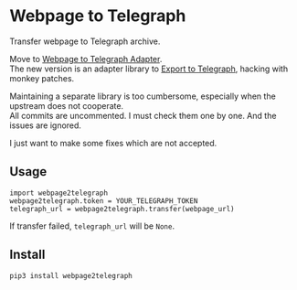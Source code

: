 # Webpage to Telegraph

Transfer webpage to Telegraph archive.

Move to [Webpage to Telegraph Adapter](https://github.com/NullPointerMaker/webpage2telegraph.adapter).  
The new version is an adapter library to [Export to Telegraph](https://github.com/gaoyunzhi/export_to_telegraph), hacking with monkey patches.

Maintaining a separate library is too cumbersome, especially when the upstream does not cooperate.  
All commits are uncommented. I must check them one by one. And the issues are ignored.

I just want to make some fixes which are not accepted.

## Usage

```
import webpage2telegraph
webpage2telegraph.token = YOUR_TELEGRAPH_TOKEN
telegraph_url = webpage2telegraph.transfer(webpage_url)
```

If transfer failed, `telegraph_url` will be `None`.

## Install

`pip3 install webpage2telegraph`
